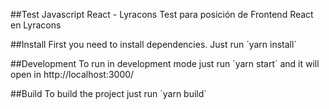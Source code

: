 ##Test Javascript React - Lyracons
Test para posición de Frontend React en Lyracons

##Install
First you need to install dependencies. Just run ´yarn install´

##Development
To run in development mode just run ´yarn start´ and it will open in http://localhost:3000/

##Build
To build the project just run ´yarn build´
